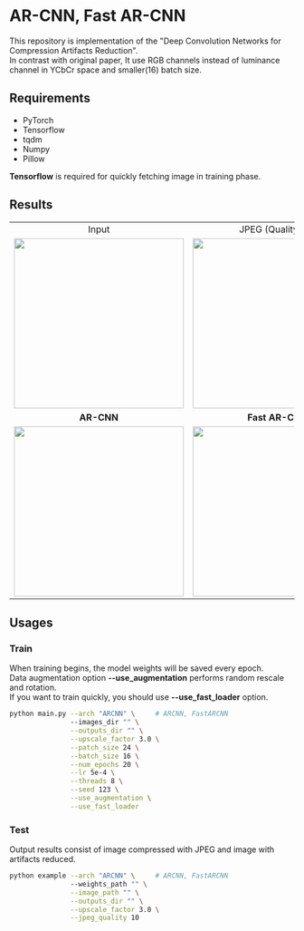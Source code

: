 # AR-CNN, Fast AR-CNN

This repository is implementation of the "Deep Convolution Networks for Compression Artifacts Reduction". <br />
In contrast with original paper, It use RGB channels instead of luminance channel in YCbCr space and smaller(16) batch size.

## Requirements
- PyTorch
- Tensorflow
- tqdm
- Numpy
- Pillow

**Tensorflow** is required for quickly fetching image in training phase.

## Results

<table>
    <tr>
        <td><center>Input</center></td>
        <td><center>JPEG (Quality 10)</center></td>
    </tr>
    <tr>
    	<td>
    		<center><img src="./data/monarch.bmp" height="300"></center>
    	</td>
    	<td>
    		<center><img src="./data/monarch_jpeg_q10.png" height="300"></center>
    	</td>
    </tr>
    <tr>
        <td><center><b>AR-CNN</b></center></td>
        <td><center><b>Fast AR-CNN</b></center></td>
    </tr>
    <tr>
        <td>
        	<center><img src="./data/monarch_ARCNN.png" height="300"></center>
        </td>
        <td>
        	<center><img src="./data/monarch_FastARCNN.png" height="300"></center>
        </td>
    </tr>
</table>

## Usages

### Train

When training begins, the model weights will be saved every epoch. <br />
Data augmentation option **--use_augmentation** performs random rescale and rotation. <br />
If you want to train quickly, you should use **--use_fast_loader** option.

```bash
python main.py --arch "ARCNN" \     # ARCNN, FastARCNN
               --images_dir "" \
               --outputs_dir "" \
               --upscale_factor 3.0 \
               --patch_size 24 \
               --batch_size 16 \
               --num_epochs 20 \
               --lr 5e-4 \
               --threads 8 \
               --seed 123 \
               --use_augmentation \
               --use_fast_loader              
```

### Test

Output results consist of image compressed with JPEG and image with artifacts reduced.

```bash
python example --arch "ARCNN" \     # ARCNN, FastARCNN
               --weights_path "" \
               --image_path "" \
               --outputs_dir "" \
               --upscale_factor 3.0 \
               --jpeg_quality 10
```
